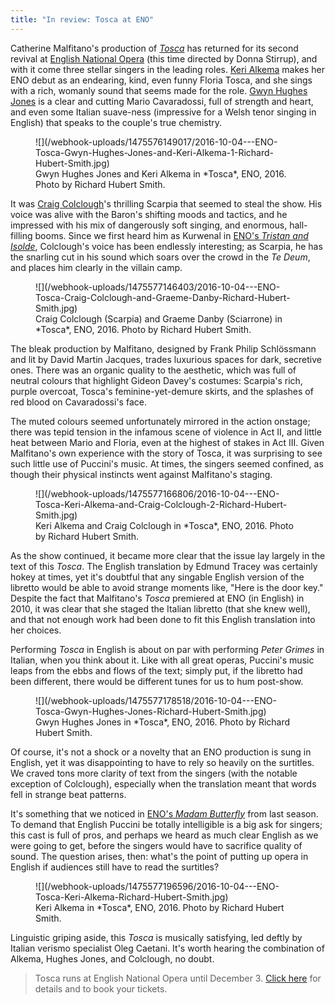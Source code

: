 ```yaml
---
title: "In review: Tosca at ENO"
---
```


Catherine Malfitano's production of [*Tosca*](https://www.eno.org/whats-on/tosca/) has returned for its second revival at [English National Opera](/scene/companies/english-national-opera/) (this time directed by Donna Stirrup), and with it come three stellar singers in the leading roles. [Keri Alkema](/talking-with-singers-keri-alkema/) makes her ENO debut as an endearing, kind, even funny Floria Tosca, and she sings with a rich, womanly sound that seems made for the role. [Gwyn Hughes Jones](/scene/people/gwyn-hughes-jones/) is a clear and cutting Mario Cavaradossi, full of strength and heart, and even some Italian suave-ness (impressive for a Welsh tenor singing in English) that speaks to the couple's true chemistry.

<figure data-type="image">
![](/webhook-uploads/1475576149017/2016-10-04---ENO-Tosca-Gwyn-Hughes-Jones-and-Keri-Alkema-1-Richard-Hubert-Smith.jpg)
<figcaption>Gwyn Hughes Jones and Keri Alkema in *Tosca*, ENO, 2016. Photo by Richard Hubert Smith.</figcaption>
</figure>

It was [Craig Colclough](/scene/people/craig-colclough/)'s thrilling Scarpia that seemed to steal the show. His voice was alive with the Baron's shifting moods and tactics, and he impressed with his mix of dangerously soft singing, and enormous, hall-filling booms. Since we first heard him as Kurwenal in [ENO's *Tristan and Isolde*](/in-review-tristan-and-isolde-at-eno/), Colclough's voice has been endlessly interesting; as Scarpia, he has the snarling cut in his sound which soars over the crowd in the *Te Deum*, and places him clearly in the villain camp.

<figure data-type="image">
![](/webhook-uploads/1475577146403/2016-10-04---ENO-Tosca-Craig-Colclough-and-Graeme-Danby-Richard-Hubert-Smith.jpg)
<figcaption>Craig Colclough (Scarpia) and Graeme Danby (Sciarrone) in *Tosca*, ENO, 2016. Photo by Richard Hubert Smith.</figcaption>
</figure>

The bleak production by Malfitano, designed by Frank Philip Schlössmann and lit by David Martin Jacques, trades luxurious spaces for dark, secretive ones. There was an organic quality to the aesthetic, which was full of neutral colours that highlight Gideon Davey's costumes: Scarpia's rich, purple overcoat, Tosca's feminine-yet-demure skirts, and the splashes of red blood on Cavaradossi's face. 

The muted colours seemed unfortunately mirrored in the action onstage; there was tepid tension in the infamous scene of violence in Act II, and little heat between Mario and Floria, even at the highest of stakes in Act III. Given Malfitano's own experience with the story of Tosca, it was surprising to see such little use of Puccini's music. At times, the singers seemed confined, as though their physical instincts went against Malfitano's staging.

<figure data-type="image">
![](/webhook-uploads/1475577166806/2016-10-04---ENO-Tosca-Keri-Alkema-and-Craig-Colclough-2-Richard-Hubert-Smith.jpg)
<figcaption>Keri Alkema and Craig Colclough in *Tosca*, ENO, 2016. Photo by Richard Hubert Smith.</figcaption>
</figure>

As the show continued, it became more clear that the issue lay largely in the text of this *Tosca*. The English translation by Edmund Tracey was certainly hokey at times, yet it's doubtful that any singable English version of the libretto would be able to avoid strange moments like, "Here is the door key." Despite the fact that Malfitano's *Tosca* premiered at ENO (in English) in 2010, it was clear that she staged the Italian libretto (that she knew well), and that not enough work had been done to fit this English translation into her choices.

Performing *Tosca* in English is about on par with performing *Peter Grimes* in Italian, when you think about it. Like with all great operas, Puccini's music leaps from the ebbs and flows of the text; simply put, if the libretto had been different, there would be different tunes for us to hum post-show.

<figure data-type="image">
![](/webhook-uploads/1475577178518/2016-10-04---ENO-Tosca-Gwyn-Hughes-Jones-Richard-Hubert-Smith.jpg)
<figcaption>Gwyn Hughes Jones in *Tosca*, ENO, 2016. Photo by Richard Hubert Smith.</figcaption>
</figure>

Of course, it's not a shock or a novelty that an ENO production is sung in English, yet it was disappointing to have to rely so heavily on the surtitles. We craved tons more clarity of text from the singers (with the notable exception of Colclough), especially when the translation meant that words fell in strange beat patterns.

It's something that we noticed in [ENO's *Madam Butterfly*](/in-review-madam-butterfly-at-eno/) from last season. To demand that English Puccini be totally intelligible is a big ask for singers; this cast is full of pros, and perhaps we heard as much clear English as we were going to get, before the singers would have to sacrifice quality of sound. The question arises, then: what's the point of putting up opera in English if audiences still have to read the surtitles?

<figure data-type="image">
![](/webhook-uploads/1475577196596/2016-10-04---ENO-Tosca-Keri-Alkema-Richard-Hubert-Smith.jpg)
<figcaption>Keri Alkema in *Tosca*, ENO, 2016. Photo by Richard Hubert Smith.</figcaption>
</figure>

Linguistic griping aside, this *Tosca* is musically satisfying, led deftly by Italian verismo specialist Oleg Caetani. It's worth hearing the combination of Alkema, Hughes Jones, and Colclough, no doubt.

>Tosca runs at English National Opera until December 3. [Click here](https://www.eno.org/whats-on/tosca/) for details and to book your tickets.

